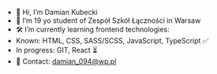 - 🤝 Hi, I’m Damian Kubecki
- 📌 I’m 19 yo student of Zespół Szkół Łączności in Warsaw
- 🛠 I’m currently learning frontend technologies:
- Known: HTML, CSS, SASS/SCSS, JavaScript, TypeScript ✅
- In progress: GIT, React ⏳
- 📩 Contact: damian_094@wp.pl

<!---
damiankubecki/damiankubecki is a ✨ special ✨ repository because its `README.md` (this file) appears on your GitHub profile.
You can click the Preview link to take a look at your changes.
--->
